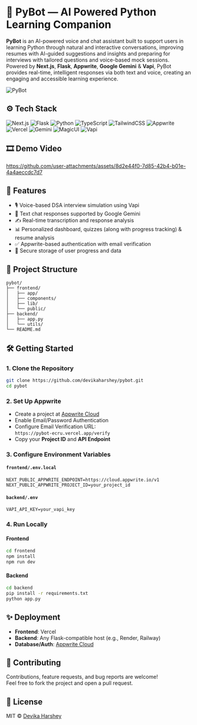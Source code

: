 # 🤖 PyBot — AI Powered Python Learning Companion

**PyBot** is an AI-powered voice and chat assistant built to support users in learning Python through natural and interactive conversations, improving resumes with AI-guided suggestions and insights and preparing for interviews with tailored questions and voice-based mock sessions. Powered by **Next.js**, **Flask**, **Appwrite**, **Google Gemini** & **Vapi**, PyBot provides real-time, intelligent responses via both text and voice, creating an engaging and accessible learning experience.

![PyBot](https://github.com/user-attachments/assets/4f5b93a1-0617-439c-b9ba-066478c255c4)

## ⚙️ Tech Stack

![Next.js](https://img.shields.io/badge/Next.js-000000?style=for-the-badge&logo=next.js&logoColor=white)
![Flask](https://img.shields.io/badge/Flask-000000?style=for-the-badge&logo=flask&logoColor=white)
![Python](https://img.shields.io/badge/Python-3776AB?style=for-the-badge&logo=python&logoColor=white)
![TypeScript](https://img.shields.io/badge/TypeScript-3178C6?style=for-the-badge&logo=typescript&logoColor=white)
![TailwindCSS](https://img.shields.io/badge/TailwindCSS-06B6D4?style=for-the-badge&logo=tailwindcss&logoColor=white)
![Appwrite](https://img.shields.io/badge/Appwrite-F02E65?style=for-the-badge&logo=appwrite&logoColor=white)
![Vercel](https://img.shields.io/badge/Vercel-000?style=for-the-badge&logo=vercel&logoColor=white)
![Gemini](https://img.shields.io/badge/Gemini-indigo?style=for-the-badge)
![MagicUI](https://img.shields.io/badge/MagicUI-pink?style=for-the-badge)
![Vapi](https://img.shields.io/badge/Vapi-50C878?style=for-the-badge)

## 🎞️ Demo Video

https://github.com/user-attachments/assets/8d2e44f0-7d85-42b4-b01e-4a4aeccdc7d7

## 🚀 Features

- 🎙️ Voice-based DSA interview simulation using Vapi
- 💬 Text chat responses supported by Google Gemini
- ✍️ Real-time transcription and response analysis
- 📊 Personalized dashboard, quizzes (along with progress tracking) & resume analysis
- ✅ Appwrite-based authentication with email verification
- 🔐 Secure storage of user progress and data

## 📁 Project Structure

```
pybot/
├── frontend/         
│   ├── app/          
│   ├── components/
│   ├── lib/         
│   └── public/
├── backend/         
│   ├── app.py
│   └── utils/
└── README.md
```

## 🛠️ Getting Started

### 1. Clone the Repository

```bash
git clone https://github.com/devikaharshey/pybot.git
cd pybot
```

### 2. Set Up Appwrite

- Create a project at [Appwrite Cloud](https://appwrite.io)
- Enable Email/Password Authentication
- Configure Email Verification URL:  
  `https://pybot-ecru.vercel.app/verify`
- Copy your **Project ID** and **API Endpoint**

### 3. Configure Environment Variables

#### `frontend/.env.local`

```env
NEXT_PUBLIC_APPWRITE_ENDPOINT=https://cloud.appwrite.io/v1
NEXT_PUBLIC_APPWRITE_PROJECT_ID=your_project_id
```

#### `backend/.env`

```env
VAPI_API_KEY=your_vapi_key
```

### 4. Run Locally

#### Frontend

```bash
cd frontend
npm install
npm run dev
```

#### Backend

```bash
cd backend
pip install -r requirements.txt
python app.py
```

## ✨ Deployment

- **Frontend**: Vercel  
- **Backend**: Any Flask-compatible host (e.g., Render, Railway)  
- **Database/Auth**: [Appwrite Cloud](https://cloud.appwrite.io)

## 🤝 Contributing

Contributions, feature requests, and bug reports are welcome!  
Feel free to fork the project and open a pull request.

## 📜 License

MIT © [Devika Harshey](https://github.com/devikaharshey)
